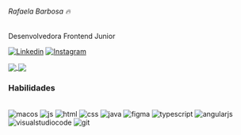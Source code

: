 ###### Rafaela Barbosa 🔥 ####

Desenvolvedora Frontend Junior

[![Linkedin](https://img.shields.io/badge/LinkedIn-0077B5?style=for-the-badge&logo=linkedin&logoColor=white)](https://www.linkedin.com/in/rafaela-barbosa-248043294/)
[![Instagram](https://img.shields.io/badge/Instagram-E4405F?style=for-the-badge&logo=instagram&logoColor=white)](https://www.instagram.com/rafaela.r.barbosa_/)


<a href="https://github.com/anuraghazra/github-readme-stats">
    <img heigh="200" align="center" src="https://github-readme-stats.vercel.app/api?username=Rafaela3613&show_icons=true&theme=radical"/>
</a>
<a href="https://github.com/anuraghazra/github-readme-stats">
    <img heigh="200" align="center" src="https://github-readme-stats.vercel.app/api/top-langs/?username=Rafaela3613&show_icons=true&theme=radical"/>
</a>

### Habilidades

<div style="display: inline_block"><br/>
    <img alig="center" alt="macos" src="https://img.shields.io/badge/mac%20os-000000?style=for-the-badge&logo=apple&logoColor=white">
    <img alig="center" alt="js" src="https://img.shields.io/badge/JavaScript-F7DF1E?style=for-the-badge&logo=javascript&logoColor=black">
    <img alig="center" alt="html" src="https://img.shields.io/badge/HTML-239120?style=for-the-badge&logo=html5&logoColor=white">
   <img alig="center" alt="css" src="https://img.shields.io/badge/CSS-239120?&style=for-the-badge&logo=css3&logoColor=white">
   <img alig="center" alt="java" src="https://img.shields.io/badge/Java-ED8B00?style=for-the-badge&logo=openjdk&logoColor=white">
  <img alig="center" alt="figma" src="https://img.shields.io/badge/Figma-F24E1E?style=for-the-badge&logo=figma&logoColor=white">
  <img alig="center" alt="typescript" src="https://img.shields.io/badge/TypeScript-007ACC?style=for-the-badge&logo=typescript&logoColor=white">
  <img alig="center" alt="angularjs" src="https://img.shields.io/badge/AngularJS-E23237?style=for-the-badge&logo=angularjs&logoColor=white">
 <img alig="center" alt="visualstudiocode" src="https://img.shields.io/badge/Visual_Studio_Code-0078D4?style=for-the-badge&logo=visual%20studio%20code&logoColor=white">
    <img alig="center" alt="git" src="https://img.shields.io/badge/GIT-E44C30?style=for-the-badge&logo=git&logoColor=white">
 </div>
